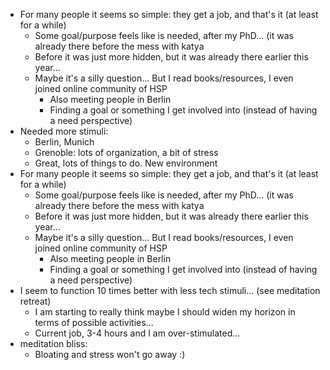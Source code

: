 - For many people it seems so simple: they get a job, and that's it (at least for a while)
	- Some goal/purpose feels like is needed, after my PhD... (it was already there before the mess with katya
	- Before it was just more hidden, but it was already there earlier this year...
	- Maybe it's a silly question... But I read books/resources, I even joined online community of HSP
		- Also meeting people in Berlin
		- Finding a goal or something I get involved into (instead of having a need perspective)
- Needed more stimuli:
	- Berlin, Munich
	- Grenoble: lots of organization, a bit of stress
	- Great, lots of things to do. New environment
- For many people it seems so simple: they get a job, and that's it (at least for a while)
	- Some goal/purpose feels like is needed, after my PhD... (it was already there before the mess with katya
	- Before it was just more hidden, but it was already there earlier this year...
	- Maybe it's a silly question... But I read books/resources, I even joined online community of HSP
		- Also meeting people in Berlin
		- Finding a goal or something I get involved into (instead of having a need perspective)
- I seem to function 10 times better with less tech stimuli... (see meditation retreat)
	- I am starting to really think maybe I should widen my horizon in terms of possible activities...
	- Current job, 3-4 hours and I am over-stimulated...
- meditation bliss:
	- Bloating and stress won't go away :)